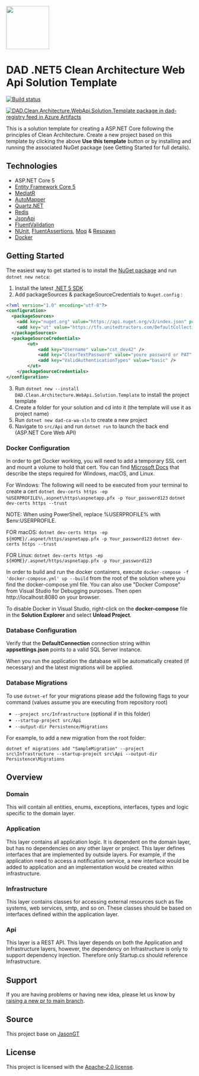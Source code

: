  <img width="116" height="116" src="https://raw.githubusercontent.com/jasontaylordev/CleanArchitecture/main/.github/icon.png"  alt=""/>

 # DAD .NET5 Clean Architecture Web Api Solution Template
[![Build status](https://tfs.unitedtractors.com/DefaultCollection/Mobile%20Web%20Development/_apis/build/status/netca-CI)](https://tfs.unitedtractors.com/DefaultCollection/Mobile%20Web%20Development/_build/latest?definitionId=665)

[![DAD.Clean.Architecture.WebApi.Solution.Template package in dad-registry feed in Azure Artifacts](https://tfs.unitedtractors.com/DefaultCollection/_apis/public/Packaging/Feeds/f638be01-a0c6-4302-ae05-45ba95464364/Packages/dcd873c3-8f3b-4c96-a39d-4ad2a979a758/Badge)](https://tfs.unitedtractors.com/DefaultCollection/_Packaging?feed=f638be01-a0c6-4302-ae05-45ba95464364&package=dcd873c3-8f3b-4c96-a39d-4ad2a979a758&preferRelease=true&_a=package)
<br/>

This is a solution template for creating a ASP.NET Core following the principles of Clean Architecture. Create a new project based on this template by clicking the above **Use this template** button or by installing and running the associated NuGet package (see Getting Started for full details).

## Technologies

* ASP.NET Core 5
* [Entity Framework Core 5](https://docs.microsoft.com/en-us/ef/core/)
* [MediatR](https://github.com/jbogard/MediatR)
* [AutoMapper](https://automapper.org/)
* [Quartz.NET](https://www.quartz-scheduler.net/)
* [Redis](https://redis.io/)
* [JsonApi](httpshttps://jsonapi.org/)
* [FluentValidation](https://fluentvalidation.net/)
* [NUnit](https://nunit.org/), [FluentAssertions](https://fluentassertions.com/), [Moq](https://github.com/moq) & [Respawn](https://github.com/jbogard/Respawn)
* [Docker](https://www.docker.com/)

## Getting Started

The easiest way to get started is to install the [NuGet package](https://tfs.unitedtractors.com/DefaultCollection/Mobile%20Web%20Development/_packaging?feed=dad-registry%40Release&package=DAD.Clean.Architecture.WebApi.Solution.Template&version&protocolType=NuGet&_a=package) and run `dotnet new netca`:

1. Install the latest [.NET 5 SDK](https://dotnet.microsoft.com/download/dotnet/5.0)
2. Add packageSources & packageSourceCredentials to `Nuget.config` : 
```xml
<?xml version="1.0" encoding="utf-8"?>
<configuration>
  <packageSources>
    <add key="nuget.org" value="https://api.nuget.org/v3/index.json" protocolVersion="3" />
    <add key="ut" value="https://tfs.unitedtractors.com/DefaultCollection/_packaging/dad-registry@Release/nuget/v3/index.json" />
  </packageSources>
  <packageSourceCredentials>
        <ut> 
            <add key="Username" value="cst_dev42" />
            <add key="ClearTextPassword" value="youre password or PAT" />
            <add key="ValidAuthenticationTypes" value="basic" /> 
        </ut>
    </packageSourceCredentials>
</configuration>
``` 
3. Run `dotnet new --install DAD.Clean.Architecture.WebApi.Solution.Template` to install the project template
4. Create a folder for your solution and cd into it (the template will use it as project name)
5. Run `dotnet new dad-ca-wa-sln` to create a new project
6. Navigate to `src/Api` and run `dotnet run` to launch the back end (ASP.NET Core Web API)

### Docker Configuration

In order to get Docker working, you will need to add a temporary SSL cert and mount a volume to hold that cert.
You can find [Microsoft Docs](https://docs.microsoft.com/en-us/aspnet/core/security/docker-https?view=aspnetcore-3.1) that describe the steps required for Windows, macOS, and Linux.

For Windows:
The following will need to be executed from your terminal to create a cert
`dotnet dev-certs https -ep %USERPROFILE%\.aspnet\https\aspnetapp.pfx -p Your_password123`
`dotnet dev-certs https --trust`

NOTE: When using PowerShell, replace %USERPROFILE% with $env:USERPROFILE.

FOR macOS:
`dotnet dev-certs https -ep ${HOME}/.aspnet/https/aspnetapp.pfx -p Your_password123`
`dotnet dev-certs https --trust`

FOR Linux:
`dotnet dev-certs https -ep ${HOME}/.aspnet/https/aspnetapp.pfx -p Your_password123`

In order to build and run the docker containers, execute `docker-compose -f 'docker-compose.yml' up --build` from the root of the solution where you find the docker-compose.yml file.  You can also use "Docker Compose" from Visual Studio for Debugging purposes.
Then open http://localhost:8080 on your browser.

To disable Docker in Visual Studio, right-click on the **docker-compose** file in the **Solution Explorer** and select **Unload Project**.

### Database Configuration

Verify that the **DefaultConnection** connection string within **appsettings.json** points to a valid SQL Server instance.

When you run the application the database will be automatically created (if necessary) and the latest migrations will be applied.

### Database Migrations

To use `dotnet-ef` for your migrations please add the following flags to your command (values assume you are executing from repository root)

* `--project src/Infrastructure` (optional if in this folder)
* `--startup-project src/Api`
* `--output-dir Persistence/Migrations`

For example, to add a new migration from the root folder:

`dotnet ef migrations add "SampleMigration" --project src\Infrastructure --startup-project src\Api --output-dir Persistence\Migrations`

## Overview

### Domain

This will contain all entities, enums, exceptions, interfaces, types and logic specific to the domain layer.

### Application

This layer contains all application logic. It is dependent on the domain layer, but has no dependencies on any other layer or project. This layer defines interfaces that are implemented by outside layers. For example, if the application need to access a notification service, a new interface would be added to application and an implementation would be created within infrastructure.

### Infrastructure

This layer contains classes for accessing external resources such as file systems, web services, smtp, and so on. These classes should be based on interfaces defined within the application layer.

### Api

This layer is a REST API. This layer depends on both the Application and Infrastructure layers, however, the dependency on Infrastructure is only to support dependency injection. Therefore only Startup.cs should reference Infrastructure.

## Support

If you are having problems or having new idea, please let us know by [raising a new pr to main branch](https://tfs.unitedtractors.com/DefaultCollection/Mobile%20Web%20Development/_git/netca/pullrequests).

## Source

This project base on [JasonGT](https://github.com/JasonGT/CleanArchitecture)

## License

This project is licensed with the [Apache-2.0 license](LICENSE).